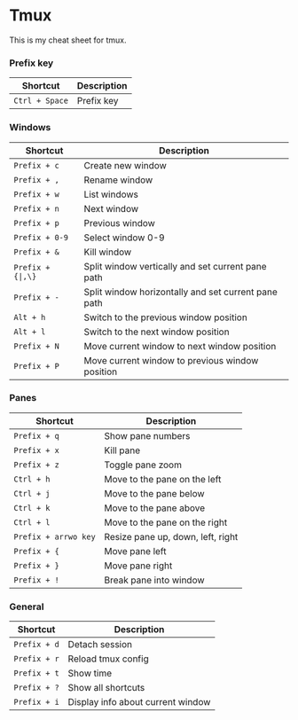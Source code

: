 # Tmux

This is my cheat sheet for tmux.


### Prefix key

| Shortcut | Description |
| -------- | ----------- |
| `Ctrl + Space`| Prefix key  |

### Windows

| Shortcut             | Description                                         |
| -------------------- | --------------------------------------------------- |
| `Prefix + c`         | Create new window                                   |
| `Prefix + ,`         | Rename window                                       |
| `Prefix + w`         | List windows                                        |
| `Prefix + n`         | Next window                                         |
| `Prefix + p`         | Previous window                                     |
| `Prefix + 0-9`       | Select window 0-9                                   |
| `Prefix + &`         | Kill window                                         |
| `Prefix + {\|,\}`    | Split window vertically and set current pane path   |
| `Prefix + -`         | Split window horizontally and set current pane path |
| `Alt + h`            | Switch to the previous window position              |
| `Alt + l`            | Switch to the next window position                  |
| `Prefix + N`         | Move current window to next window position         |
| `Prefix + P`         | Move current window to previous window position     |

### Panes

| Shortcut             | Description                       |
| -------------------- | --------------------------------- |
| `Prefix + q`         | Show pane numbers                 |
| `Prefix + x`         | Kill pane                         |
| `Prefix + z`         | Toggle pane zoom                  |
| `Ctrl + h`           | Move to the pane on the left      |
| `Ctrl + j`           | Move to the pane below            |
| `Ctrl + k`           | Move to the pane above            |
| `Ctrl + l`           | Move to the pane on the right     |
| `Prefix + arrwo key` | Resize pane up, down, left, right |
| `Prefix + {`         | Move pane left                    |
| `Prefix + }`         | Move pane right                   |
| `Prefix + !`         | Break pane into window            |

### General

| Shortcut             | Description                       |
| -------------------- | --------------------------------- |
| `Prefix + d`         | Detach session                    |
| `Prefix + r`         | Reload tmux config                |
| `Prefix + t`         | Show time                         |
| `Prefix + ?`         | Show all shortcuts                |
| `Prefix + i`         | Display info about current window |